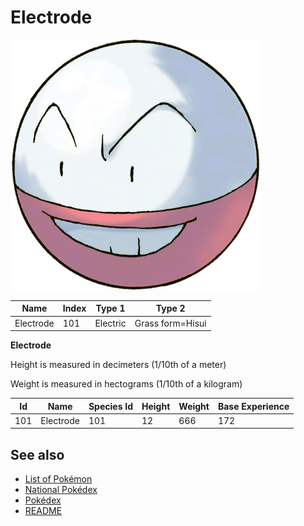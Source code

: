# Electrode


![Electrode](images/101.png)

| **Name** | **Index** | **Type 1** | **Type 2** |
|----|----|----|----|
| Electrode | 101 | Electric | Grass form=Hisui  |

**Electrode** 


Height is measured in decimeters (1/10th of a meter)

Weight is measured in hectograms (1/10th of a kilogram)

| **Id** | **Name** | **Species Id** | **Height** | **Weight** | **Base Experience** |
|--------|----------|----------------|------------|------------|---------------------|
| 101 | Electrode | 101 | 12 | 666 | 172 |


## See also

- [List of Pokémon](../pokemon.md)
- [National Pokédex](../national_pokedex.md)
- [Pokédex](../pokedex.md)
- [README](../README.md)

